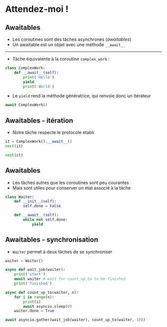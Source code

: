 # Attendez-moi !


## Awaitables

* Les coroutines sont des tâches asynchrones (*awaitables*)
* Un awaitable est un objet avec une méthode `__await__`

--------------------

* Tâche équivalente à la coroutine `complex_work` :

```python
class ComplexWork:
    def __await__(self):
        print('Hello')
        yield
        print('World')
```

* Le `yield` rend la méthode génératrice, qui renvoie donc un itérateur

```python
await ComplexWork()
```


## Awaitables - itération

* Notre tâche respecte le protocole établi

```python
it = ComplexWork().__await__()
next(it)
```

```python
next(it)
```


## Awaitables

* Les tâches autres que les coroutines sont peu courantes
* Mais sont utiles pour conserver un état associé à la tâche

```python
class Waiter:
    def __init__(self):
        self.done = False

    def __await__(self):
        while not self.done:
            yield
```


## Awaitables - synchronisation

* `Waiter` permet à deux tâches de se synchroniser

```python
waiter = Waiter()

async def wait_job(waiter):
    print('start')
    await waiter # wait for count_up_to to be finished
    print('finished')

async def count_up_to(waiter, n):
    for i in range(n):
        print(i)
        await asyncio.sleep(0)
    waiter.done = True

await asyncio.gather(wait_job(waiter), count_up_to(waiter, 10))
```
